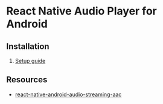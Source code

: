 React Native Audio Player for Android
=

Installation
- 
1. [Setup guide](https://gist.github.com/chrisjmendez/e62b5a46323fc3c6e1f3)


Resources
-
- [react-native-android-audio-streaming-aac](https://www.npmjs.com/package/react-native-android-audio-streaming-aac)
